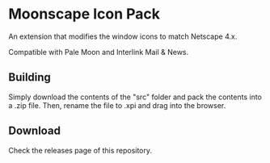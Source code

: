 # Moonscape Icon Pack
An extension that modifies the window icons to match Netscape 4.x.

Compatible with Pale Moon and Interlink Mail & News.

## Building
Simply download the contents of the "src" folder and pack the contents into a .zip file. Then, rename the file to .xpi and drag into the browser.

## Download
Check the releases page of this repository.